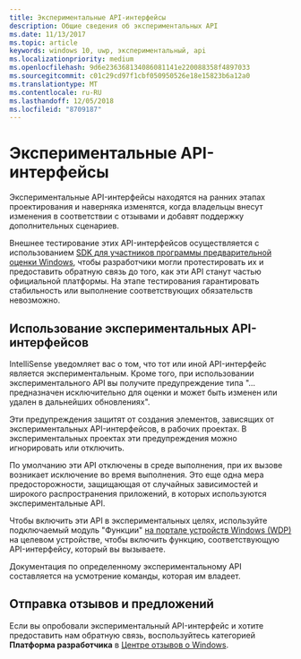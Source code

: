```yaml
---
title: Экспериментальные API-интерфейсы
description: Общие сведения об экспериментальных API
ms.date: 11/13/2017
ms.topic: article
keywords: windows 10, uwp, экспериментальный, api
ms.localizationpriority: medium
ms.openlocfilehash: 9d6e236368134086081141e220088358f4897033
ms.sourcegitcommit: c01c29cd97f1cbf050950526e18e15823b6a12a0
ms.translationtype: MT
ms.contentlocale: ru-RU
ms.lasthandoff: 12/05/2018
ms.locfileid: "8709187"
---
```

# <a name="experimental-apis"></a>Экспериментальные API-интерфейсы

Экспериментальные API-интерфейсы находятся на ранних этапах проектирования и наверняка изменятся, когда владельцы внесут изменения в соответствии с отзывами и добавят поддержку дополнительных сценариев.

Внешнее тестирование этих API-интерфейсов осуществляется с использованием [SDK для участников программы предварительной оценки Windows](https://www.microsoft.com/en-us/software-download/windowsinsiderpreviewSDK), чтобы разработчики могли протестировать их и предоставить обратную связь до того, как эти API станут частью официальной платформы. На этапе тестирования гарантировать стабильность или выполнение соответствующих обязательств невозможно.

## <a name="consuming-experimental-apis"></a>Использование экспериментальных API-интерфейсов
IntelliSense уведомляет вас о том, что тот или иной API-интерфейс является экспериментальным. Кроме того, при использовании экспериментального API вы получите предупреждение типа "... предназначен исключительно для оценки и может быть изменен или удален в дальнейших обновлениях".

Эти предупреждения защитят от создания элементов, зависящих от экспериментальных API-интерфейсов, в рабочих проектах. В экспериментальных проектах эти предупреждения можно игнорировать или отключить.

По умолчанию эти API отключены в среде выполнения, при их вызове возникает исключение во время выполнения. Это еще одна мера предосторожности, защищающая от случайных зависимостей и широкого распространения приложений, в которых используются экспериментальные API.

Чтобы включить эти API в экспериментальных целях, используйте подключаемый модуль "Функции" [на портале устройств Windows (WDP)](https://docs.microsoft.com/en-us/windows/uwp/debug-test-perf/device-portal) на целевом устройстве, чтобы включить функцию, соответствующую API-интерфейсу, который вы вызываете.

Документация по определенному экспериментальному API составляется на усмотрение команды, которая им владеет.

## <a name="providing-feedback"></a>Отправка отзывов и предложений

Если вы опробовали экспериментальный API-интерфейс и хотите предоставить нам обратную связь, воспользуйтесь категорией **Платформа разработчика** в [Центре отзывов о Windows](https://support.microsoft.com/en-us/help/4021566/windows-10-send-feedback-to-microsoft-with-feedback-hub-app).